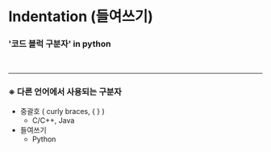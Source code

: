 # Indentation (들여쓰기)
### '코드 블럭 구분자' in python 



<br/>

*** 

### ※ 다른 언어에서 사용되는 구분자 
* 중괄호 ( curly braces, { } ) 
    * C/C++, Java
* 들여쓰기 
    * Python 